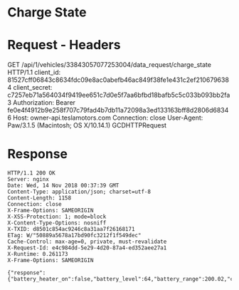 # Charge State

# Request - Headers

GET /api/1/vehicles/33843057077253004/data_request/charge_state HTTP/1.1
client_id: 81527cff06843c8634fdc09e8ac0abefb46ac849f38fe1e431c2ef2106796384
client_secret: c7257eb71a564034f9419ee651c7d0e5f7aa6bfbd18bafb5c5c033b093bb2fa3
Authorization: Bearer fe0e4f4912b9e258f707c79fad4b7db11a72098a3ed133163bff8d2806d68346
Host: owner-api.teslamotors.com
Connection: close
User-Agent: Paw/3.1.5 (Macintosh; OS X/10.14.1) GCDHTTPRequest


# Response

```
HTTP/1.1 200 OK
Server: nginx
Date: Wed, 14 Nov 2018 00:37:39 GMT
Content-Type: application/json; charset=utf-8
Content-Length: 1158
Connection: close
X-Frame-Options: SAMEORIGIN
X-XSS-Protection: 1; mode=block
X-Content-Type-Options: nosniff
X-TXID: d8501c854ac9246c8a31aa7f26168171
ETag: W/"50889a5678a17bd90fc3212f1f549dec"
Cache-Control: max-age=0, private, must-revalidate
X-Request-Id: e4c984dd-5e29-4d20-87a4-ed352aee27a1
X-Runtime: 0.261173
X-Frame-Options: SAMEORIGIN

{"response":{"battery_heater_on":false,"battery_level":64,"battery_range":200.02,"charge_current_request":48,"charge_current_request_max":48,"charge_enable_request":true,"charge_energy_added":28.26,"charge_limit_soc":90,"charge_limit_soc_max":100,"charge_limit_soc_min":50,"charge_limit_soc_std":90,"charge_miles_added_ideal":115.5,"charge_miles_added_rated":115.5,"charge_port_door_open":true,"charge_port_latch":"Engaged","charge_rate":241.2,"charge_to_max_range":false,"charger_actual_current":0,"charger_phases":null,"charger_pilot_current":33,"charger_power":45,"charger_voltage":386,"charging_state":"Charging","conn_charge_cable":"SAE","est_battery_range":124.78,"fast_charger_brand":"Tesla","fast_charger_present":true,"fast_charger_type":"Tesla","ideal_battery_range":200.02,"managed_charging_active":false,"managed_charging_start_time":null,"managed_charging_user_canceled":false,"max_range_charge_counter":0,"not_enough_power_to_heat":null,"scheduled_charging_pending":false,"scheduled_charging_start_time":null,"time_to_full_charge":0.5,"timestamp":1542155859465,"trip_charging":false,"usable_battery_level":64,"user_charge_enable_request":null}}
```
